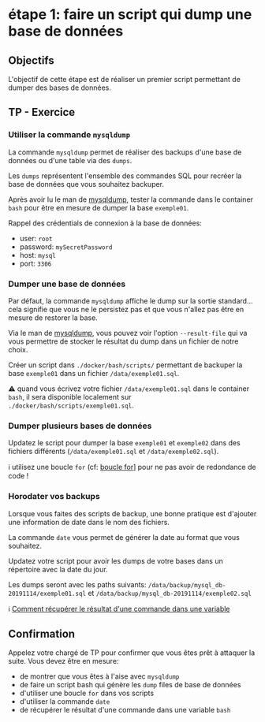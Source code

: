 # étape 1: faire un script qui dump une base de données


## Objectifs

L'objectif de cette étape est de réaliser un premier script permettant de dumper des bases de données.


## TP - Exercice


### Utiliser la commande `mysqldump`

La commande `mysqldump` permet de réaliser des backups d'une base de données ou d'une table via des `dumps`.

Les `dumps` représentent l'ensemble des commandes SQL pour recréer la base de données que vous souhaitez backuper.

Après avoir lu le man de [mysqldump](https://dev.mysql.com/doc/refman/5.7/en/mysqldump.html), tester la commande dans le container `bash` pour être en mesure de dumper la base `exemple01`.

Rappel des crédentials de connexion à la base de données:
* user: `root`
* password: `mySecretPassword`
* host: `mysql`
* port: `3306`


### Dumper une base de données

Par défaut, la commande `mysqldump` affiche le dump sur la sortie standard... cela signifie que vous ne le persistez pas et que vous n'allez pas être en mesure de restorer la base.

Via le man de [mysqldump](https://dev.mysql.com/doc/refman/5.7/en/mysqldump.html), vous pouvez voir l'option `--result-file` qui va vous permettre de stocker le résultat du dump dans un fichier de notre choix.

Créer un script dans `./docker/bash/scripts/` permettant de backuper la base `exemple01` dans un fichier `/data/exemple01.sql`.

:warning: quand vous écrivez votre fichier `/data/exemple01.sql` dans le container `bash`, il sera disponible localement sur `./docker/bash/scripts/exemple01.sql`.


### Dumper plusieurs bases de données

Updatez le script pour dumper la base `exemple01` et `exemple02` dans des fichiers différents (`/data/exemple01.sql` et `/data/exemple02.sql`).

:information_source: utilisez une boucle `for` (cf: [boucle for](https://www.quennec.fr/trucs-astuces/syst%C3%A8mes/gnulinux/programmation-shell-sous-gnulinux/les-bases-de-la-programmation-shell/les-structures-de-contr%C3%B4le/boucle)] pour ne pas avoir de redondance de code !


### Horodater vos backups

Lorsque vous faites des scripts de backup, une bonne pratique est d'ajouter une information de date dans le nom des fichiers.

La commande `date` vous permet de générer la date au format que vous souhaitez.

Updatez votre script pour avoir les dumps de votre bases dans un répertoire avec la date du jour.

Les dumps seront avec les paths suivants: `/data/backup/mysql_db-20191114/exemple01.sql` et `/data/backup/mysql_db-20191114/exemple02.sql`

:information_source: [Comment récupérer le résultat d'une commande dans une variable](https://www.commentcamarche.net/faq/5030-comment-recuperer-le-resultat-d-une-commande-dans-une-variable)


## Confirmation

Appelez votre chargé de TP pour confirmer que vous êtes prêt à attaquer la suite.
Vous devez être en mesure:
* de montrer que vous êtes à l'aise avec `mysqldump`
* de faire un script bash qui génère les `dump` files de base de données
* d'utiliser une boucle `for` dans vos scripts
* d'utiliser la commande `date`
* de récupérer le résultat d'une commande dans une variable `bash`
